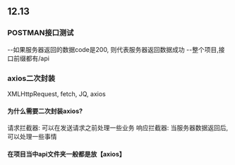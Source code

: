 ## 12.13
### POSTMAN接口测试
--如果服务器返回的数据code是200, 则代表服务器返回数据成功
--整个项目,接口前缀都有/api


### axios二次封装
XMLHttpRequest, fetch, JQ, axios
#### 为什么需要二次封装axios?
请求拦截器:
    可以在发送请求之前处理一些业务
响应拦截器:
    当服务器数据返回后, 可以处理一些事情

#### 在项目当中api文件夹一般都是放【axios】
